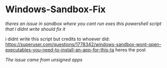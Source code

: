 # Windows-Sandbox-Fix
*theres an issue in sandbox where you cant run exes this powershell script that i didnt write should fix it*

i didnt write this script but credits to whoever did: https://superuser.com/questions/1778342/windows-sandbox-wont-open-executables-you-need-to-install-an-app-for-this-ta
heres the post


*The issue came from unsigned apps*
